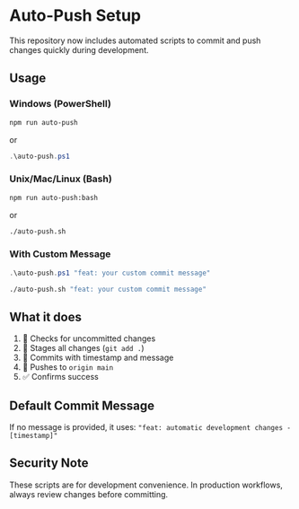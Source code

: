 # Auto-Push Setup

This repository now includes automated scripts to commit and push changes quickly during development.

## Usage

### Windows (PowerShell)
```bash
npm run auto-push
```
or
```powershell
.\auto-push.ps1
```

### Unix/Mac/Linux (Bash)
```bash
npm run auto-push:bash
```
or
```bash
./auto-push.sh
```

### With Custom Message
```powershell
.\auto-push.ps1 "feat: your custom commit message"
```
```bash
./auto-push.sh "feat: your custom commit message"
```

## What it does

1. 🔄 Checks for uncommitted changes
2. 📝 Stages all changes (`git add .`)
3. 💬 Commits with timestamp and message
4. 🚀 Pushes to `origin main`
5. ✅ Confirms success

## Default Commit Message

If no message is provided, it uses: `"feat: automatic development changes - [timestamp]"`

## Security Note

These scripts are for development convenience. In production workflows, always review changes before committing.

